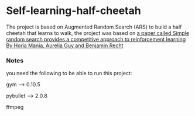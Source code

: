 # Self-learning-half-cheetah
The project is based on Augmented Random Search (ARS) to build a half cheetah that learns to walk, the project was based on [a paper called Simple random search provides a competitive approach to reinforcement learning By Horia Mania, Aurelia Guy and Benjamin Recht](https://arxiv.org/abs/1803.07055)


### Notes

you need the following to be able to run this project:

gym --> 0.10.5

pybullet --> 2.0.8

ffmpeg
